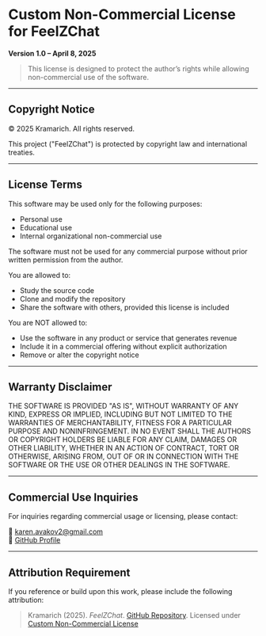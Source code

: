 # Custom Non-Commercial License for FeelZChat  
**Version 1.0 – April 8, 2025**

> This license is designed to protect the author’s rights while allowing non-commercial use of the software.

---

## Copyright Notice  
© 2025 Kramarich. All rights reserved.

This project ("FeelZChat") is protected by copyright law and international treaties.

---

## License Terms

This software may be used only for the following purposes:
- Personal use  
- Educational use  
- Internal organizational non-commercial use  

The software must not be used for any commercial purpose without prior written permission from the author.

You are allowed to:
- Study the source code
- Clone and modify the repository
- Share the software with others, provided this license is included

You are NOT allowed to:
- Use the software in any product or service that generates revenue
- Include it in a commercial offering without explicit authorization
- Remove or alter the copyright notice

---

## Warranty Disclaimer

THE SOFTWARE IS PROVIDED "AS IS", WITHOUT WARRANTY OF ANY KIND, EXPRESS OR IMPLIED, INCLUDING BUT NOT LIMITED TO THE WARRANTIES OF MERCHANTABILITY, FITNESS FOR A PARTICULAR PURPOSE AND NONINFRINGEMENT. IN NO EVENT SHALL THE AUTHORS OR COPYRIGHT HOLDERS BE LIABLE FOR ANY CLAIM, DAMAGES OR OTHER LIABILITY, WHETHER IN AN ACTION OF CONTRACT, TORT OR OTHERWISE, ARISING FROM, OUT OF OR IN CONNECTION WITH THE SOFTWARE OR THE USE OR OTHER DEALINGS IN THE SOFTWARE.

---

## Commercial Use Inquiries

For inquiries regarding commercial usage or licensing, please contact:

📧 karen.avakov2@gmail.com  
🔗 [GitHub Profile](https://github.com/Kramarich000)

---

## Attribution Requirement

If you reference or build upon this work, please include the following attribution:

> Kramarich (2025). *FeelZChat*. [GitHub Repository](https://github.com/Kramarich000/messenger-app). Licensed under [Custom Non-Commercial License](https://github.com/Kramarich000/messenger-app/blob/main/docs/en/LICENSE_EN.md)